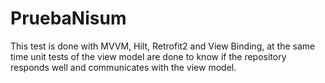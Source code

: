 # PruebaNisum

This test is done with MVVM, Hilt, Retrofit2 and View Binding, at the same time unit tests of the view model are done to know if the repository responds well and communicates with the view model.
